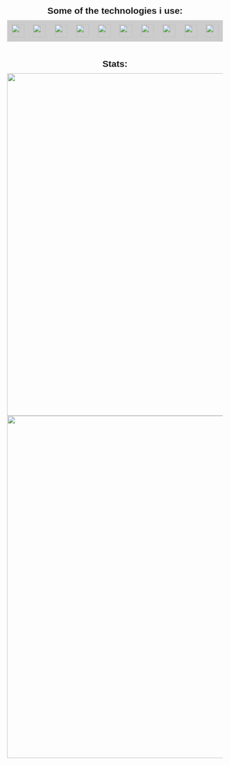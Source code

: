 <head>
    <link
      href="https://fonts.googleapis.com/css?family=DM Sans"
      rel="stylesheet"
    />
  </head>
  <body>
    <h2
      style="
        font-family: 'DM Sans', sans-serif;
        margin: 40px auto 10px auto;
        width: fit-content;
      "
    >
      Some of the technologies i use:
    </h2>
    <div id="grey-line"></div>
    <div
      id="badges"
      style="
        background-color: #cccccc;
        padding: 10px;
        display: flex;
        flex-wrap: wrap;
        justify-content: space-between;
      "
    >
      <img
        style="height: 30px"
        src="https://img.shields.io/badge/-JavaScript-black?style=flat-square&amp;logo=javascript"
      />
      <img
        style="height: 30px"
        src="https://img.shields.io/badge/-Nodejs-black?style=flat-square&amp;logo=Node.js"
      />
      <img
        style="height: 30px"
        src="https://img.shields.io/badge/-Python-black?style=flat-square&amp;logo=Python"
      />
      <img
        style="height: 30px"
        src="https://img.shields.io/badge/-React-black?style=flat-square&amp;logo=react"
      />
      <img
        style="height: 30px"
        src="https://img.shields.io/badge/-java-E34A86?style=flat-square&amp;logo=java"
      />
      <img
        style="height: 30px"
        src="https://img.shields.io/badge/-MongoDB-black?style=flat-square&amp;logo=mongodb"
      />
      <img
        style="height: 30px"
        src="https://img.shields.io/badge/-PostgreSQL-336791?style=flat-square&amp;logo=postgresql"
      />
      <img
        style="height: 30px"
        src="https://img.shields.io/badge/-Heroku-430098?style=flat-square&amp;logo=heroku"
      />
      <img
        style="height: 30px"
        src="https://img.shields.io/badge/-Docker-black?style=flat-square&amp;logo=docker"
      />
      <img
        style="height: 30px"
        src="https://img.shields.io/badge/-Git-black?style=flat-square&amp;logo=git"
      />
    </div>
    <h2
      style="
        font-family: 'DM Sans', sans-serif;
        margin: 40px auto 10px auto;
        width: fit-content;
      "
    >
      Stats:
    </h2>
    <div
      align=center
      id="stats"
      style="display: flex; flex-wrap: wrap; justify-content: space-between"
    >
      <img
        style="height: 20vh"
        src="https://github-readme-stats-one-gilt.vercel.app/api?username=andersholt"
      />
      <img
        style="height: 20vh"
        src="https://github-readme-stats-one-gilt.vercel.app/api/top-langs/?username=andersholt&hide=css"
      />
    </div>
  </body>
